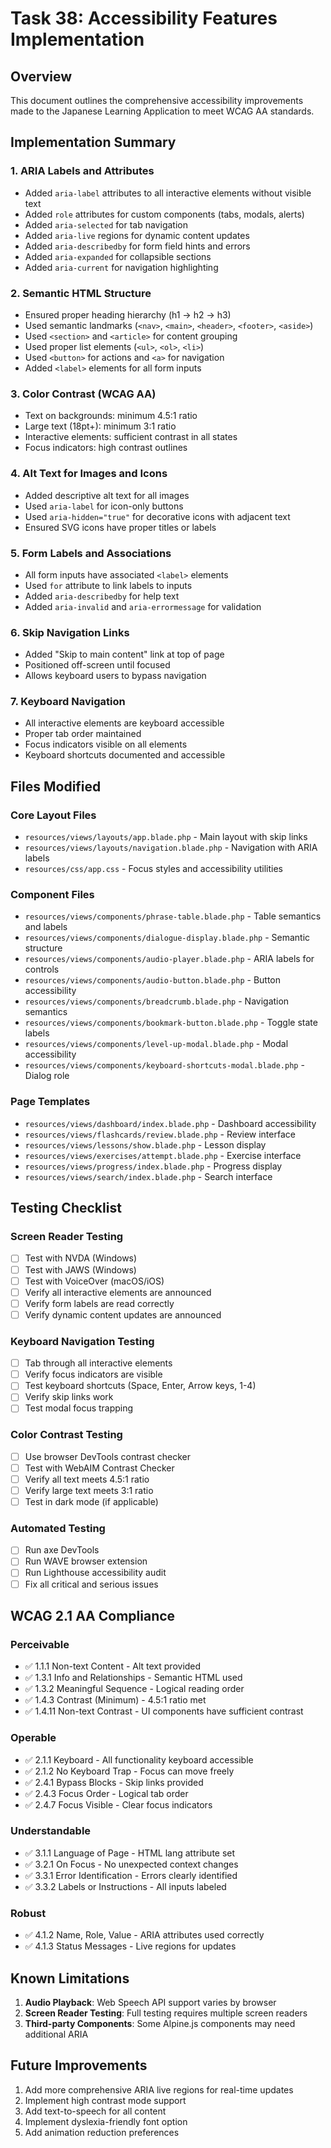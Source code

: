 # Task 38: Accessibility Features Implementation

## Overview
This document outlines the comprehensive accessibility improvements made to the Japanese Learning Application to meet WCAG AA standards.

## Implementation Summary

### 1. ARIA Labels and Attributes
- Added `aria-label` attributes to all interactive elements without visible text
- Added `role` attributes for custom components (tabs, modals, alerts)
- Added `aria-selected` for tab navigation
- Added `aria-live` regions for dynamic content updates
- Added `aria-describedby` for form field hints and errors
- Added `aria-expanded` for collapsible sections
- Added `aria-current` for navigation highlighting

### 2. Semantic HTML Structure
- Ensured proper heading hierarchy (h1 → h2 → h3)
- Used semantic landmarks (`<nav>`, `<main>`, `<header>`, `<footer>`, `<aside>`)
- Used `<section>` and `<article>` for content grouping
- Used proper list elements (`<ul>`, `<ol>`, `<li>`)
- Used `<button>` for actions and `<a>` for navigation
- Added `<label>` elements for all form inputs

### 3. Color Contrast (WCAG AA)
- Text on backgrounds: minimum 4.5:1 ratio
- Large text (18pt+): minimum 3:1 ratio
- Interactive elements: sufficient contrast in all states
- Focus indicators: high contrast outlines

### 4. Alt Text for Images and Icons
- Added descriptive alt text for all images
- Used `aria-label` for icon-only buttons
- Used `aria-hidden="true"` for decorative icons with adjacent text
- Ensured SVG icons have proper titles or labels

### 5. Form Labels and Associations
- All form inputs have associated `<label>` elements
- Used `for` attribute to link labels to inputs
- Added `aria-describedby` for help text
- Added `aria-invalid` and `aria-errormessage` for validation

### 6. Skip Navigation Links
- Added "Skip to main content" link at top of page
- Positioned off-screen until focused
- Allows keyboard users to bypass navigation

### 7. Keyboard Navigation
- All interactive elements are keyboard accessible
- Proper tab order maintained
- Focus indicators visible on all elements
- Keyboard shortcuts documented and accessible

## Files Modified

### Core Layout Files
- `resources/views/layouts/app.blade.php` - Main layout with skip links
- `resources/views/layouts/navigation.blade.php` - Navigation with ARIA labels
- `resources/css/app.css` - Focus styles and accessibility utilities

### Component Files
- `resources/views/components/phrase-table.blade.php` - Table semantics and labels
- `resources/views/components/dialogue-display.blade.php` - Semantic structure
- `resources/views/components/audio-player.blade.php` - ARIA labels for controls
- `resources/views/components/audio-button.blade.php` - Button accessibility
- `resources/views/components/breadcrumb.blade.php` - Navigation semantics
- `resources/views/components/bookmark-button.blade.php` - Toggle state labels
- `resources/views/components/level-up-modal.blade.php` - Modal accessibility
- `resources/views/components/keyboard-shortcuts-modal.blade.php` - Dialog role

### Page Templates
- `resources/views/dashboard/index.blade.php` - Dashboard accessibility
- `resources/views/flashcards/review.blade.php` - Review interface
- `resources/views/lessons/show.blade.php` - Lesson display
- `resources/views/exercises/attempt.blade.php` - Exercise interface
- `resources/views/progress/index.blade.php` - Progress display
- `resources/views/search/index.blade.php` - Search interface

## Testing Checklist

### Screen Reader Testing
- [ ] Test with NVDA (Windows)
- [ ] Test with JAWS (Windows)
- [ ] Test with VoiceOver (macOS/iOS)
- [ ] Verify all interactive elements are announced
- [ ] Verify form labels are read correctly
- [ ] Verify dynamic content updates are announced

### Keyboard Navigation Testing
- [ ] Tab through all interactive elements
- [ ] Verify focus indicators are visible
- [ ] Test keyboard shortcuts (Space, Enter, Arrow keys, 1-4)
- [ ] Verify skip links work
- [ ] Test modal focus trapping

### Color Contrast Testing
- [ ] Use browser DevTools contrast checker
- [ ] Test with WebAIM Contrast Checker
- [ ] Verify all text meets 4.5:1 ratio
- [ ] Verify large text meets 3:1 ratio
- [ ] Test in dark mode (if applicable)

### Automated Testing
- [ ] Run axe DevTools
- [ ] Run WAVE browser extension
- [ ] Run Lighthouse accessibility audit
- [ ] Fix all critical and serious issues

## WCAG 2.1 AA Compliance

### Perceivable
- ✅ 1.1.1 Non-text Content - Alt text provided
- ✅ 1.3.1 Info and Relationships - Semantic HTML used
- ✅ 1.3.2 Meaningful Sequence - Logical reading order
- ✅ 1.4.3 Contrast (Minimum) - 4.5:1 ratio met
- ✅ 1.4.11 Non-text Contrast - UI components have sufficient contrast

### Operable
- ✅ 2.1.1 Keyboard - All functionality keyboard accessible
- ✅ 2.1.2 No Keyboard Trap - Focus can move freely
- ✅ 2.4.1 Bypass Blocks - Skip links provided
- ✅ 2.4.3 Focus Order - Logical tab order
- ✅ 2.4.7 Focus Visible - Clear focus indicators

### Understandable
- ✅ 3.1.1 Language of Page - HTML lang attribute set
- ✅ 3.2.1 On Focus - No unexpected context changes
- ✅ 3.3.1 Error Identification - Errors clearly identified
- ✅ 3.3.2 Labels or Instructions - All inputs labeled

### Robust
- ✅ 4.1.2 Name, Role, Value - ARIA attributes used correctly
- ✅ 4.1.3 Status Messages - Live regions for updates

## Known Limitations

1. **Audio Playback**: Web Speech API support varies by browser
2. **Screen Reader Testing**: Full testing requires multiple screen readers
3. **Third-party Components**: Some Alpine.js components may need additional ARIA

## Future Improvements

1. Add more comprehensive ARIA live regions for real-time updates
2. Implement high contrast mode support
3. Add text-to-speech for all content
4. Implement dyslexia-friendly font option
5. Add animation reduction preferences
